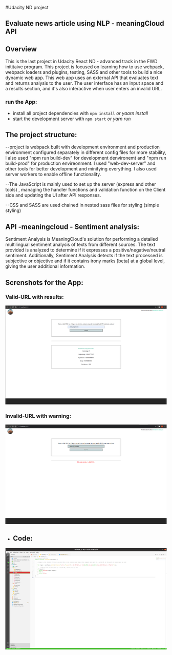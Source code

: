 #Udacity ND project
## Evaluate news article using NLP - meaningCloud API

## Overview
This is the last project in Udacity React ND - advanced track in the FWD inititaive program. This project is focused on learning how to use webpack, webpack loaders and plugins, testing, SASS and other tools to build a nice dynamic web app. This web app uses an external API that evaluates text and returns analysis to the user. The user interface has an input space and a results section, and it's also interactive when user enters an invalid URL.

### run the App:
* install all project dependencies with `npm install` *or yaarn install*
* start the development server with `npm start` *or yarn run*

## The project structure:
--project is webpack built with development environment and production environment configured separately in different config files for more stability, I also used "npm run build-dev" for development denvironemt and "npm run build-prod" for production envireonment. I used "web-dev-server" and other tools for better development and minifying everything. I also used server workers to enable offline functionality.

--The JavaScript is mainly used to set up the server (express and other tools) , managing the handler functions and validation function on the Client side and updating the UI after API responses.

--CSS and SASS are used chained in nested sass files for styling (simple styling)


## API -meaningcloud - Sentiment analysis:
Sentiment Analysis is MeaningCloud's solution for performing a detailed multilingual sentiment analysis of texts from different sources. The text provided is analyzed to determine if it expresses a positive/negative/neutral sentiment. Additionally, Sentiment Analysis detects if the text processed is subjective or objective and if it contains irony marks [beta] at a global level, giving the user additional information.

## Screnshots for the App:
### Valid-URL with results:
<img src="src/client/assets/validURL.png" alt="validURL page"/>

### Invalid-URL with warning:
<img src="src/client/assets/invalidURL.png" alt="invalidURL page"/>

- ## Code:
<img src="src/client/assets/checkurl-1.png"/>